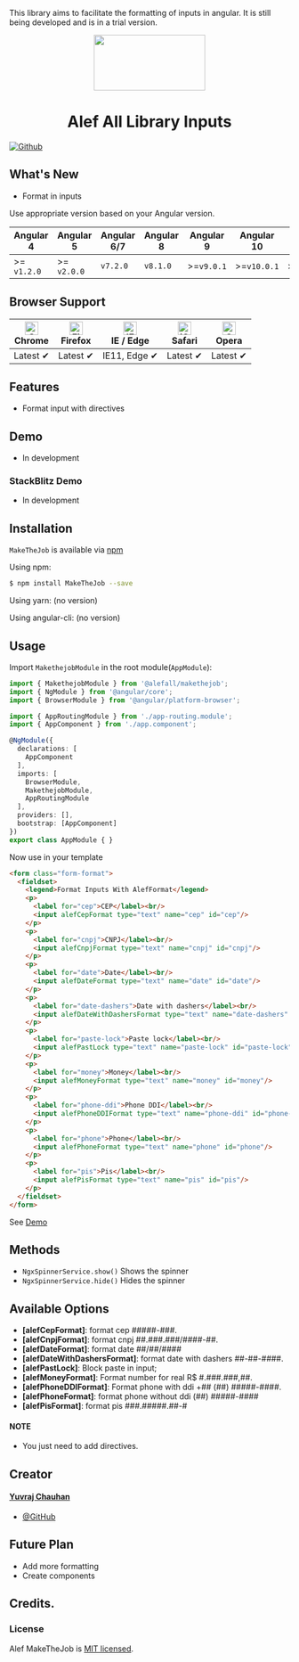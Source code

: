 <!-- ## How Use?

```html
<form class="form-format">
  <fieldset>
    <legend>Format Inputs With AlefFormat</legend>
    <p>
      <label for="cep">CEP</label><br/>
      <input alefCepFormat type="text" name="cep" id="cep"/>
    </p>
    <p>
      <label for="cnpj">CNPJ</label><br/>
      <input alefCnpjFormat type="text" name="cnpj" id="cnpj"/>
    </p>
    <p>
      <label for="date">Date</label><br/>
      <input alefDateFormat type="text" name="date" id="date"/>
    </p>
    <p>
      <label for="date-dashers">Date with dashers</label><br/>
      <input alefDateWithDashersFormat type="text" name="date-dashers" id="date-dashers"/>
    </p>
    <p>
      <label for="paste-lock">Paste lock</label><br/>
      <input alefPastLock type="text" name="paste-lock" id="paste-lock"/>
    </p>
    <p>
      <label for="money">Money</label><br/>
      <input alefMoneyFormat type="text" name="money" id="money"/>
    </p>
    <p>
      <label for="phone-ddi">Phone DDI</label><br/>
      <input alefPhoneDDIFormat type="text" name="phone-ddi" id="phone-ddi"/>
    </p>
    <p>
      <label for="phone">Phone</label><br/>
      <input alefPhoneFormat type="text" name="phone" id="phone"/>
    </p>
    <p>
      <label for="pis">Pis</label><br/>
      <input alefPisFormat type="text" name="pis" id="pis"/>
    </p>
  </fieldset>
</form>
``` -->
 
This library aims to facilitate the formatting of inputs in angular. 
It is still being developed and is in a trial version.

<p align="center">
  <img height="100px" width="200px" style="text-align: center;" src="src/assets/logo-completo.png">
  <h1 align="center">Alef All Library Inputs</h1>
</p>


[![Github](https://img.shields.io/badge/GitHub-100000?style=for-the-badge&logo=github&logoColor=white)](https://github.com/Olafi-MooN/alefall-lib)

## What's New

- Format in inputs

Use appropriate version based on your Angular version.

| Angular 4   | Angular 5   | Angular 6/7 | Angular 8 | Angular 9  | Angular 10  | Angular 11  | Angular 12  |
| ----------- | ----------- | ----------- | --------- | ---------- | ----------- | ----------- | ----------- |
| >= `v1.2.0` | >= `v2.0.0` | `v7.2.0`    | `v8.1.0`  | >=`v9.0.1` | >=`v10.0.1` | >=`v11.0.2` | >=`v12.0.0` |



## Browser Support

| [<img src="https://raw.githubusercontent.com/alrra/browser-logos/master/src/chrome/chrome_48x48.png" alt="Chrome" width="24px" height="24px" />](http://godban.github.io/browsers-support-badges/)</br>Chrome | [<img src="https://raw.githubusercontent.com/alrra/browser-logos/master/src/firefox/firefox_48x48.png" alt="Firefox" width="24px" height="24px" />](http://godban.github.io/browsers-support-badges/)</br>Firefox | [<img src="https://raw.githubusercontent.com/alrra/browser-logos/master/src/edge/edge_48x48.png" alt="IE / Edge" width="24px" height="24px" />](http://godban.github.io/browsers-support-badges/)</br>IE / Edge | [<img src="https://raw.githubusercontent.com/alrra/browser-logos/master/src/safari-ios/safari-ios_48x48.png" alt="iOS Safari" width="24px" height="24px" />](http://godban.github.io/browsers-support-badges/)</br>Safari | [<img src="https://raw.githubusercontent.com/alrra/browser-logos/master/src/opera/opera_48x48.png" alt="Opera" width="24px" height="24px" />](http://godban.github.io/browsers-support-badges/)</br>Opera |
| ------------------------------------------------------------------------------------------------------------------------------------------------------------------------------------------------------------- | ----------------------------------------------------------------------------------------------------------------------------------------------------------------------------------------------------------------- | --------------------------------------------------------------------------------------------------------------------------------------------------------------------------------------------------------------- | ------------------------------------------------------------------------------------------------------------------------------------------------------------------------------------------------------------------------- | --------------------------------------------------------------------------------------------------------------------------------------------------------------------------------------------------------- |
| Latest ✔                                                                                                                                                                                                      | Latest ✔                                                                                                                                                                                                          | IE11, Edge ✔                                                                                                                                                                                                    | Latest ✔                                                                                                                                                                                                                  | Latest ✔                                                                                                                                                                                                  |

## Features

- Format input with directives

## Demo
- In development
<!-- [Working Demo](https://alefall.github.io/all/) -->

### StackBlitz Demo
- In development
<!-- - [Normal Usage](https://stackblitz.com/) -->

## Installation

`MakeTheJob` is available via [npm](https://www.npmjs.com/package/ngx-spinner)

Using npm:

```bash
$ npm install MakeTheJob --save
```

Using yarn: (no version)

<!-- ```bash
$ yarn add MakeTheJob
``` -->

Using angular-cli: (no version)
<!-- 
```bash
$ ng add MakeTheJob
``` -->

## Usage

Import `MakethejobModule` in the root module(`AppModule`):

```typescript
import { MakethejobModule } from '@alefall/makethejob';
import { NgModule } from '@angular/core';
import { BrowserModule } from '@angular/platform-browser';

import { AppRoutingModule } from './app-routing.module';
import { AppComponent } from './app.component';

@NgModule({
  declarations: [
    AppComponent
  ],
  imports: [
    BrowserModule,
    MakethejobModule,
    AppRoutingModule
  ],
  providers: [],
  bootstrap: [AppComponent]
})
export class AppModule { }

```

Now use in your template

```html
<form class="form-format">
  <fieldset>
    <legend>Format Inputs With AlefFormat</legend>
    <p>
      <label for="cep">CEP</label><br/>
      <input alefCepFormat type="text" name="cep" id="cep"/>
    </p>
    <p>
      <label for="cnpj">CNPJ</label><br/>
      <input alefCnpjFormat type="text" name="cnpj" id="cnpj"/>
    </p>
    <p>
      <label for="date">Date</label><br/>
      <input alefDateFormat type="text" name="date" id="date"/>
    </p>
    <p>
      <label for="date-dashers">Date with dashers</label><br/>
      <input alefDateWithDashersFormat type="text" name="date-dashers" id="date-dashers"/>
    </p>
    <p>
      <label for="paste-lock">Paste lock</label><br/>
      <input alefPastLock type="text" name="paste-lock" id="paste-lock"/>
    </p>
    <p>
      <label for="money">Money</label><br/>
      <input alefMoneyFormat type="text" name="money" id="money"/>
    </p>
    <p>
      <label for="phone-ddi">Phone DDI</label><br/>
      <input alefPhoneDDIFormat type="text" name="phone-ddi" id="phone-ddi"/>
    </p>
    <p>
      <label for="phone">Phone</label><br/>
      <input alefPhoneFormat type="text" name="phone" id="phone"/>
    </p>
    <p>
      <label for="pis">Pis</label><br/>
      <input alefPisFormat type="text" name="pis" id="pis"/>
    </p>
  </fieldset>
</form>
```

See [Demo](#demo)

## Methods

- `NgxSpinnerService.show()` Shows the spinner
- `NgxSpinnerService.hide()` Hides the spinner

## Available Options

- **[alefCepFormat]**: format cep #####-###.
- **[alefCnpjFormat]**: format cnpj ##.###.###/####-##.
- **[alefDateFormat]**: format date ##/##/####
- **[alefDateWithDashersFormat]**: format date with dashers ##-##-####.
- **[alefPastLock]**: Block paste in input;
- **[alefMoneyFormat]**: Format number for real R$ #.###.###,##.
- **[alefPhoneDDIFormat]**: Format phone with ddi +## (##) #####-####.
- **[alefPhoneFormat]**: format phone without ddi (##) #####-####
- **[alefPisFormat]**: format pis ###.#####.##-#

#### NOTE

- You just need to add directives.
## Creator

#### [Yuvraj Chauhan](mailto:alefmastertutor@gmail.com)

- [@GitHub](https://github.com/Olafi-MooN)

## Future Plan
- Add more formatting 
- Create components

## Credits.

### License

Alef MakeTheJob is [MIT licensed](./LICENSE).